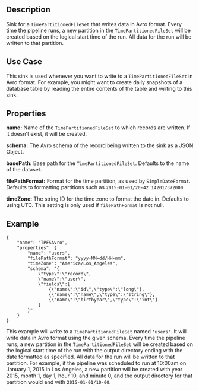 Description
-----------

Sink for a ``TimePartitionedFileSet`` that writes data in Avro format.
Every time the pipeline runs, a new partition in the ``TimePartitionedFileSet``
will be created based on the logical start time of the run.
All data for the run will be written to that partition.

Use Case
--------

This sink is used whenever you want to write to a ``TimePartitionedFileSet`` in Avro format.
For example, you might want to create daily snapshots of a database table by reading
the entire contents of the table and writing to this sink.

Properties
----------

**name:** Name of the ``TimePartitionedFileSet`` to which records are written.
If it doesn't exist, it will be created.

**schema:** The Avro schema of the record being written to the sink as a JSON Object.

**basePath:** Base path for the ``TimePartitionedFileSet``. Defaults to the name of the dataset.

**filePathFormat:** Format for the time partition, as used by ``SimpleDateFormat``.
Defaults to formatting partitions such as ``2015-01-01/20-42.142017372000``.

**timeZone:** The string ID for the time zone to format the date in. Defaults to using UTC.
This setting is only used if ``filePathFormat`` is not null.

Example
-------

    {
        "name": "TPFSAvro",
        "properties": {
            "name": "users",
            "filePathFormat": "yyyy-MM-dd/HH-mm",
            "timeZone": "America/Los_Angeles",
            "schema": "{
                \"type\":\"record\",
                \"name\":\"user\",
                \"fields\":[
                    {\"name\":\"id\",\"type\":\"long\"},
                    {\"name\":\"name\",\"type\":\"string\"},
                    {\"name\":\"birthyear\",\"type\":\"int\"}
                ]
            }"
        }
    }

This example will write to a ``TimePartitionedFileSet`` named ``'users'``. It will write data in
Avro format using the given schema. Every time the pipeline runs, a new partition in the
``TimePartitionedFileSet`` will be created based on the logical start time of the run with the
output directory ending with the date formatted as specified. All data for the run will be
written to that partition. For example, if the pipeline was scheduled to run at 10:00am on
January 1, 2015 in Los Angeles, a new partition will be created with year 2015, month 1,
day 1, hour 10, and minute 0, and the output directory for that partition would end with
``2015-01-01/10-00``.
